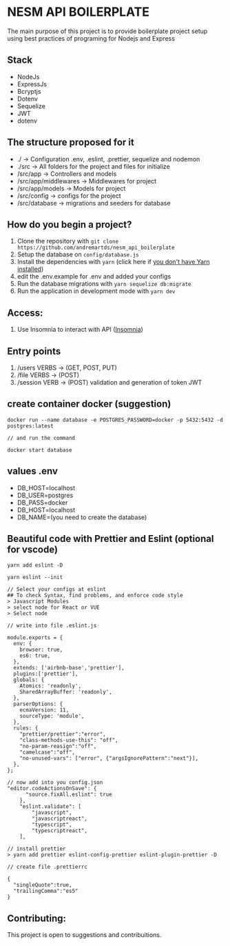 # NESM API BOILERPLATE
<p> The main purpose of this project is to provide boilerplate project setup using best practices of programing for Nodejs and Express </p>

## Stack

<ul>

  <li> NodeJs </li>

  <li> ExpressJs </li>

  <li> Bcryptjs </li>

  <li> Dotenv </li>

  <li> Sequelize </li>

  <li> JWT </li>
  
  <li> dotenv </li>

</ul>

## The structure proposed for it

<ul>

  <li> ./ -> Configuration .env, .eslint, .prettier, sequelize and nodemon </li>

  <li> ./src -> All folders for the project and files for initialize </li>

  <li> /src/app -> Controllers and models </li>

  <li> /src/app/middlewares -> Middlewares for project </li>
  
  <li> /src/app/models -> Models for project </li>

  <li> /src/config -> configs for the project </li>

  <li> /src/database -> migrations and seeders for database </li>


</ul>

## How do you begin a project?

1. Clone the repository with `git clone https://github.com/andremartds/nesm_api_boilerplate`
2. Setup the database on `config/database.js`
3. Install the dependencies with `yarn` (click here if [you don't have Yarn installed](https://yarnpkg.com/docs/install))
4. edit the .env.example for .env and added your configs
5. Run the database migrations with `yarn sequelize db:migrate`
6. Run the application in development mode with `yarn dev`

## Access:

1. Use Insomnia to interact with API ([Insomnia](https://insomnia.rest/download/))

## Entry points

1. /users VERBS -> (GET, POST, PUT)
1. /file VERBS -> (POST)
2. /session VERB -> (POST) validation and generation of token JWT

## create container docker (suggestion)

```
docker run --name database -e POSTGRES_PASSWORD=docker -p 5432:5432 -d postgres:latest

// and run the command

docker start database

```

## values .env

<ul>
<li> 
  DB_HOST=localhost
</li>
<li> 
  DB_USER=postgres
</li>
<li> 
  DB_PASS=docker
</li>
<li> 
  DB_HOST=localhost
</li>
<li> 
 DB_NAME=(you need to create the database)
</li>
</ul>

## Beautiful code with Prettier and Eslint (optional for vscode)

```
yarn add eslint -D

yarn eslint --init

// Select your configs at eslint
## To check Syntax, find problems, and enforce code style 
> Javascript Modules
> select node for React or VUE
> Select node

// write into file .eslint.js

module.exports = {
  env: {
    browser: true,
    es6: true,
  },
  extends: ['airbnb-base','prettier'],
  plugins:['prettier'],
  globals: {
    Atomics: 'readonly',
    SharedArrayBuffer: 'readonly',
  },
  parserOptions: {
    ecmaVersion: 11,
    sourceType: 'module',
  },
  rules: {
    "prettier/prettier":"error",
    "class-methods-use-this": "off",
    "no-param-reasign":"off",
    "camelcase":"off",
    "no-unused-vars": ["error", {"argsIgnorePattern":"next"}],
  },
};

// now add into you config.json
"editor.codeActionsOnSave": {
      "source.fixAll.eslint": true
    },
    "eslint.validate": [
        "javascript",
        "javascriptreact",
        "typescript",
        "typescriptreact",
    ],

// install prettier
> yarn add prettier eslint-config-prettier eslint-plugin-prettier -D

// create file .prettierrc

{
  "singleQuote":true,
  "trailingComma":"es5"
}

```

## Contributing:

<p> This project is open to suggestions and contribuitions. </p>